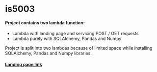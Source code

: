 # is5003

#### Project contains two lambda function:
* Lambda with landing page and servicing POST / GET requests
* Lambda purely with SQLAlchemy, Pandas and Numpy

Project is split into two lambdas because of limited space while installing SQLAlchemy, Pandas and Numpy libraries.

#### [Landing page link](https://xoavkv6nxc.execute-api.us-east-1.amazonaws.com/default/lambda_is5003_light)
